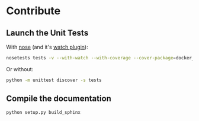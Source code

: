 # Contribute

## Launch the Unit Tests

With [nose](//nose.readthedocs.io/)
(and it's [watch plugin](https://pypi.python.org/pypi/nose-watch)):
```sh
nosetests tests -v --with-watch --with-coverage --cover-package=docker_leash
```

Or without:
```sh
python -m unittest discover -s tests
```

## Compile the documentation

```sh
python setup.py build_sphinx
```
